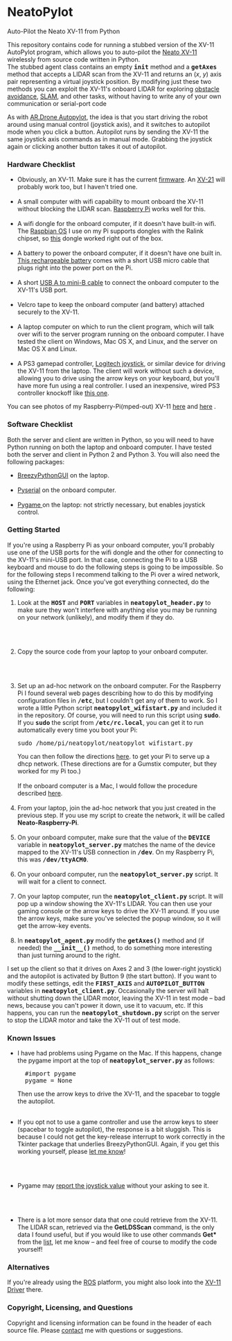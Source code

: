 NeatoPylot
==========

Auto-Pilot the Neato XV-11 from Python



This repository contains code for 
running a stubbed version of the XV-11 AutoPylot 
program, which allows you to auto-pilot the 
<a href="http://www.amazon.com/Neato-XV-11-Robotic-Vacuum-System/dp/B003UBPB6E">
Neato XV-11</a> wirelessly from source code written in Python.  
The stubbed agent class contains an empty <tt><b>__init__</b></tt>
method and a <tt><b>getAxes</b></tt> method that accepts a LIDAR scan
from the XV-11 and returns an (<i>x</i>, <i>y</i>) axis pair representing 
a virtual joystick position.
By modifying just these two methods you can exploit the XV-11's onboard LIDAR for 
exploring <a href="http://www.youtube.com/watch?v=XhqAgiIAI-4&feature=youtu.be">
obstacle avoidance</a>,
<a href="http://home.wlu.edu/~levys/software/breezyslam/">
SLAM</a>, and other tasks, without having to write any of your own
communication or serial-port code

<p>

As with 
<a href="http://home.wlu.edu/~levys/software/ardrone_autopylot">
AR.Drone Autopylot</a>, the idea is that you start driving the robot around using 
manual control (joystick axis), and it switches to autopilot mode when you click a 
button. Autopilot runs by sending the XV-11 the same joystick axis commands
as in manual mode. Grabbing the joystick again or clicking another button 
takes it out of autopilot.

<h3>Hardware Checklist</h3>
<ul>
<li>
Obviously, an XV-11.  Make sure it has the current 
<a href="http://www.neatorobotics.com/support/software-updates/">firmware</a>.
An 
<a href="http://www.amazon.com/Neato-XV-21-Allergy-Automatic-Cleaner/dp/B007JOJ9QQ">
XV-21</a> will probably work too, but I haven't tried one.
<br><br>
<li> A small computer with wifi capability to mount onboard the XV-11 without
blocking the LIDAR scan.
<a href="http://www.raspberrypi.org">Raspberry Pi</a> works well for this. 
<br><br>
<li> A wifi dongle for the onboard computer, if it doesn't have built-in
wifi. The 
<a href="http://www.raspberrypi.org/downloads">Raspbian OS</a> 
I use on my Pi supports dongles with the Ralink
chipset, so 
<a href="http://www.amazon.com/gp/product/B002RM08RE/ref=wms_ohs_product?ie=UTF8&psc=1">this</a>
dongle worked right out of the box.
<br><br>
<li> A battery to power the onboard computer, if it doesn't have one built in.
<a href="http://www.amazon.com/PowerGen-External-Blackberry-Sensation-Thunderbolt/dp/B005VBNYDS/ref=sr_1_1?ie=UTF8&qid=1361583034&sr=8-1&keywords=mobile+juice+pack+5200">
This rechargeable battery</a> comes with a short USB micro cable that plugs right into the
power port on the Pi.
<br><br>
<li> A short 
<a href="http://www.amazon.com/gp/product/B001S0I1Z2/ref=oh_details_o00_s00_i00?ie=UTF8&psc=1">USB A to mini-B cable</a>
to connect the onboard computer to the XV-11's
USB port.
<br><br>
<li> Velcro tape to keep the onboard computer (and battery) attached securely to 
the XV-11.
<br><br>
<li>A laptop computer on which to run the client program, which will talk over
wifi to the server program running on the onboard computer.  I have tested
the client on Windows, Mac OS X, and Linux, and the server on Mac OS X and 
Linux.
<br><br>
<li> A PS3 gamepad controller, 
<a href="http://www.amazon.com/Logitech-Extreme-Joystick-Silver-Black/dp/B00009OY9U">
Logitech joystick</a>, or similar device for driving the XV-11 from the laptop. 
The client will work without such a device, allowing you to drive using the
arrow keys on your keyboard, but you'll have more fun using a real
controller. I used an inexpensive, wired PS3 controller knockoff like 
<a href="http://www.amazon.com/Nyko-Core-Controller-PS3-Playstation-3/dp/B003G2Z4FK/ref=sr_1_1?s=videogames&ie=UTF8&qid=1361584521&sr=1-1&keywords=ps3+wired+controller">
this one</a>.
</ul>

You can see photos of my Raspberry-Pi(mped-out) XV-11 
<a href="XV11_Raspberry_Pi_1.JPG">here</a> 
and 
<a href="XV11_Raspberry_Pi_2.JPG">here</a> .

<h3>Software Checklist</h3>

Both the server and client are written in Python, so you will need to have Python
running on both the laptop and onboard computer.  I have tested both the
server and client in Python 2 and Python 3. You will also need the 
following packages:

<ul>
<li> <a href="http://home.wlu.edu/~lambertk/breezypythongui/index.html">
BreezyPythonGUI</a> on the laptop.
<br><br>
<li> <a href="http://pyserial.sourceforge.net">Pyserial</a> on the onboard computer.
<br><br>
<li> <a href="http://www.pygame.org/news.html">Pygame </a> on the laptop:
not strictly necessary, but enables joystick control.
</ul>

<h3>Getting Started</h3>

If you're using a Raspberry Pi as your onboard computer, you'll probably use
one of the USB ports for the wifi dongle and the other for connecting to the
XV-11's mini-USB port.  In that case, connecting the Pi to a USB keyboard and mouse 
to do the following steps is going to be impossible.  So for the following 
steps I recommend talking to the Pi over a wired 
network, using the Ethernet jack.  Once you've got everything connected, 
do the following:

<ol>

<li> Look at the <tt><b>HOST</b></tt> and  <tt><b>PORT</b></tt> variables
in <tt><b>neatopylot_header.py</b></tt> to make sure they won't interfere
with anything else you may be running on your network (unlikely), and modify
them if they do. 

<br><br>

<li> Copy the source code from your laptop to your onboard computer.

<br><br>


<li> Set up an ad-hoc network on the onboard computer.
For the Raspberry Pi I found several web pages 
describing how to do this by modifying configuration files in <tt><b>/etc</b></tt>, 
but I couldn't get any of them to work.  So I wrote a little Python script
<tt><b>neatopylot_wifistart.py</b></tt> and included it in the repository.
Of course, you will need to run this script using <tt><b>sudo</b></tt>.
If you <tt><b>sudo</b></tt> the script from <tt><b>/etc/rc.local</b></tt>, you can get
it to run automatically every time you boot your Pi:
<pre>
sudo /home/pi/neatopylot/neatopylot_wifistart.py
</pre>
You can then follow the directions 
<a href="http://wiki.gumstix.org/index.php?title=Creating_an_Ad-hoc_Wireless_Network#Running_DHCP_Server_on_Ad-hoc_Network">
here</a>. 
to get your Pi to serve up a dhcp
network. (These directions are for a Gumstix computer, but they worked for my
Pi too.)
<br><br>
If the onboard computer is a Mac, I would follow the procedure
described 
<a href="http://www.dummies.com/how-to/content/how-to-set-up-an-ad-hoc-wireless-network.html">
here</a>.
<br><br>
<li> From your laptop, join the ad-hoc network that you just created in 
the previous step.  If you use my script to create the network, it will be
called <b>Neato-Raspberry-Pi</b>.
<br><br>
<li> On your onboard computer, make sure that the value of the <tt><b>DEVICE</b></tt>
variable in <tt><b>neatopylot_server.py</b></tt> matches the name
of the device mapped to the XV-11's USB connection in <tt><b>/dev</b></tt>.
On my Raspberry Pi, this was <tt><b>/dev/ttyACM0</b></tt>.
<br><br>
<li> On your onboard computer, run the <tt><b>neatopylot_server.py</b></tt>
script.  It will wait for a client to connect.
<br><br>
<li> On your laptop computer, run the <tt><b>neatopylot_client.py</b></tt>
script.  It will pop up a window showing the XV-11's LIDAR.  You can then 
use your gaming console or the arrow keys to drive the XV-11 around.  If you
use the arrow keys, make sure you've selected the popup window, so it will
get the arrow-key events.
<br><br>
<li> In <tt><b>neatopylot_agent.py</b></tt>
modify the <tt><b>getAxes()</b></tt> method and (if needed) 
the <tt><b>__init__()</b></tt> method, to do something more interesting
than just turning around to the right.
</ol>

I set up the client so that it drives on Axes 2 and 3 (the lower-right 
joystick) and the autopilot is activated by Button 9 (the start button).
If you want to modify these settings, edit the <tt><b>FIRST_AXIS</b></tt>
and <tt><b>AUTOPILOT_BUTTON</b></tt> variables in 
<tt><b>neatopylot_client.py</b></tt>.  Occasionally the server will halt without
shutting down the LIDAR motor, leaving the XV-11 in test mode &ndash; bad news,
because you can't power it down, use it to vacuum, etc.
If this happens,
you can run the <tt><b>neatopylot_shutdown.py</b></tt> script on the
server to stop the LIDAR
motor and take the XV-11 out of test mode.

<h3>Known Issues</h3>
<ul>
<li> I have had problems using Pygame on the Mac.  If this happens, change
the pygame import at the top of <tt><b>neatopylot_server.py</b></tt> 
as follows:
<pre>
  #import pygame
  pygame = None
</pre>

Then use the arrow keys to drive the XV-11, and the spacebar to toggle the
autopilot.
<br><br>
<li> If you opt not to use a game controller and use the arrow
keys to steer (spacebar to toggle autopilot),  the response is a bit sluggish.
This is because I could not get the key-release interrupt to work correctly
in the Tkinter package that underlies BreezyPythonGUI.
Again, if you get this working yourself, please 
<a href="mailto:simon.d.levy@gmail.com">let me know</a>!

<br><br>
<li> Pygame may 
<a href="http://archives.seul.org/pygame/users/Aug-2009/msg00110.html">
report the joystick value</a> without your asking to see it.

<br><br>
<li> There is a lot more sensor data that one could retrieve from the XV-11.
The LIDAR scan, retrieved via the <b>GetLDSScan</b> command, 
is the only data I found useful, but if you would like to
use other commands <b>Get*</b> from the 
<a href="http://www.neatorobotics.com/programmers-manual/table-of-robot-application-commands/">
list</a>, let me know &ndash; and feel free of course to modify the code yourself!

</ul>

<h3>Alternatives</h3>

If you're already using the
<a href="http://www.willowgarage.com/pages/software/ros-platform">ROS</a>
platform, you might also look into the 
<a href="http://www.ros.org/news/2010/12/neato-xv-11-driver-for-ros-albany-ros-pkg.html">
XV-11 Driver</a> there.

<h3>Copyright, Licensing, and Questions</h3>

Copyright and licensing information can be found in the header of each source file. 
Please <a href="mailto:simon.d.levy@gmail.com">contact</a> me with questions or 
suggestions.  

</body>

